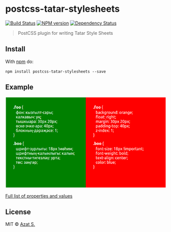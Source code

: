 # postcss-tatar-stylesheets

[![Build Status](https://travis-ci.org/azat-io/postcss-tatar-stylesheets.svg?branch=master)][ci] [![NPM version](https://badge.fury.io/js/postcss-tatar-stylesheets.svg)][npm] [![Dependency Status](https://gemnasium.com/azat-io/postcss-tatar-stylesheets.svg)][deps]

> PostCSS plugin for writing Tatar Style Sheets

## Install

With [npm](https://npmjs.org/package/postcss-tatar-stylesheets) do:

```
npm install postcss-tatar-stylesheets --save
```

## Example

![](https://github.com/azat-io/postcss-tatar-stylesheets/blob/master/postcss-tatar-stylesheets.png?raw=true)

[Full list of properties and values](https://github.com/azat-io/postcss-tatar-stylesheets/blob/master/list.md)

## License

MIT © [Azat S.](https://github.com/azat-io/postcss-tatar-stylesheets)

[ci]:      https://travis-ci.org/azat-io/postcss-tatar-stylesheets
[deps]:    https://gemnasium.com/azat-io/postcss-tatar-stylesheets
[npm]:     http://badge.fury.io/js/postcss-tatar-stylesheets
[postcss]: https://github.com/postcss/postcss
